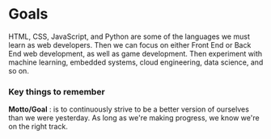 # Goals

HTML, CSS, JavaScript, and Python are some of the languages we must learn as web developers. Then we can focus on either Front End or Back End web development, as well as game development. Then experiment with machine learning, embedded systems, cloud engineering, data science, and so on.

### Key things to remember

**Motto/Goal** : is to continuously strive to be a better version of ourselves than we were yesterday. As long as we're making progress, we know we're on the right track.

